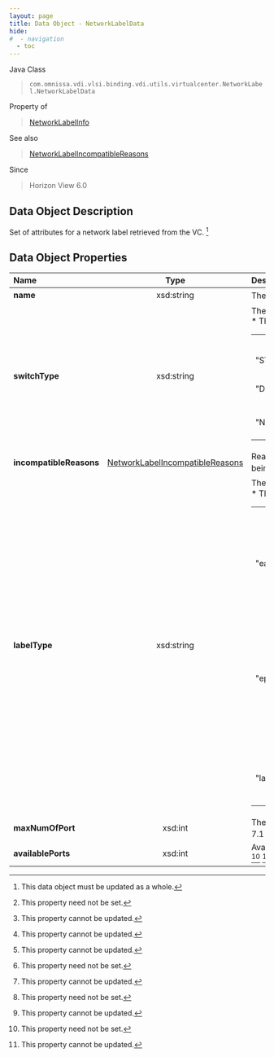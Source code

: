 ```yaml
---
layout: page
title: Data Object - NetworkLabelData
hide:
#  - navigation
  - toc
---
```






Java Class
> `com.omnissa.vdi.vlsi.binding.vdi.utils.virtualcenter.NetworkLabel.NetworkLabelData`

Property of
> [NetworkLabelInfo](vdi.utils.virtualcenter.NetworkLabel.NetworkLabelInfo.md#field_detail)

See also
> [NetworkLabelIncompatibleReasons](vdi.utils.virtualcenter.NetworkLabel.NetworkLabelIncompatibleReasons.md)

Since
> Horizon View 6.0


## Data Object Description

Set of attributes for a network label retrieved from the VC.
 [^167]



## Data Object Properties

 Name | Type | Description
:---|:---:|:---
**name**|  xsd:string|  The network label's VC display name. [^1] [^2]
**switchType**|  xsd:string|  The network label's switch type. [^2] <br>* This property will be one of:<br><table><tr><th>Value</th><th>Description</th></tr><tr><td>"STANDARD_SWITCH"</td><td>Standard Switch</td></tr><tr><td>"DISTRIBUTED_VIRTUAL_SWITCH"</td><td>Distributed Virtual Switch</td></tr><tr><td>"NSX_NETWORK_SWITCH"</td><td>NSX network switch</td></tr></table>
**incompatibleReasons**| [NetworkLabelIncompatibleReasons](vdi.utils.virtualcenter.NetworkLabel.NetworkLabelIncompatibleReasons.md)|  Reasons that may preclude this NetworkLabel from being used in desktop configuration. [^2]
**labelType**|  xsd:string|  The network label's type.  **_Since_** Horizon 7.1 [^1] [^2] <br>* This property will be one of:<br><table><tr><th>Value</th><th>Description</th></tr><tr><td>"earlyBinding"</td><td>A free DistributedVirtualPort will be selected and assigned to a Virtual Machine when the Virtual Machine is reconfigured to connect to the portgroup. NGVC Instant clones/farms only support earlyBinding port group type.</td></tr><tr><td>"ephemeral"</td><td>A DistributedVirtualPort will be created and assigned to a Virtual Machine when the Virtual Machine is powered on, and will be deleted when the Virtual Machine is powered off. An ephemeral portgroup has no limit on the number of ports that can be a part of this portgroup. In cases where the vCenter Server is unavailable the host can create conflict ports in this portgroup to be used by a Virtual Machine at power on.</td></tr><tr><td>"lateBinding"</td><td>deprecated as of vSphere API 5.0 A free DistributedVirtualPort will be selected and assigned to a Virtual Machine when the Virtual Machine is powered on.</td></tr></table>
**maxNumOfPort**|  xsd:int|  The total number of ports present.  **_Since_** Horizon 7.1 [^1] [^2]
**availablePorts**|  xsd:int|  Available ports in network label.  **_Since_** Horizon 7.1 [^1] [^2]
 


 


[^1]: This property need not be set.
[^2]: This property cannot be updated.
[^167]: This data object must be updated as a whole.